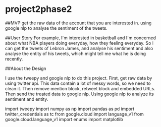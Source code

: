 # project2phase2
##MVP
get the raw data of the account that you are interested in.
using google nlp to analyse the sentiment of the tweets.

##User Story
For example, I'm interested in basketball and I'm concerned about what NBA players doing everyday, how they feeling everyday. So I can get the tweets of Lebron James, and analyse his sentiment and also analyse the entity of his tweets, which might tell me what he is doing recently.

##About the Design

I use the tweepy and google nlp to do this project.
First, get raw data by using twitter api. This data contain a lot of messy words, so we need to clean it.
Then remove mention block, retweet block and embedded URLs.
Then send the treated data to google nlp. Using google nlp to analyze its sentiment and entity.

import tweepy
import numpy as np
import pandas as pd
import twitter_credentials as tc
from google.cloud import language_v1
from google.cloud.language_v1 import enums
import matplotlib

